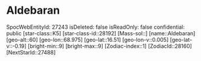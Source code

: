 ﻿---
location: [16.51,68.975,60]
type: Station
tags:
- astro/Star

---

# Aldebaran

SpocWebEntityId: 27243
isDeleted: false
isReadOnly: false
confidential: public
[star-class::K5]
[star-class-id::28192]
[Mass-sol::]
[name::Aldebaran]
[geo-alt::60]
[geo-lon::68.975]
[geo-lat::16.51]
[geo-lon-v::0.005]
[geo-lat-v::-0.19]
[bright-min::9]
[bright-max::9]
[Zodiac-index::1]
[ZodiacId::28160]
[NextStarId::27488]

